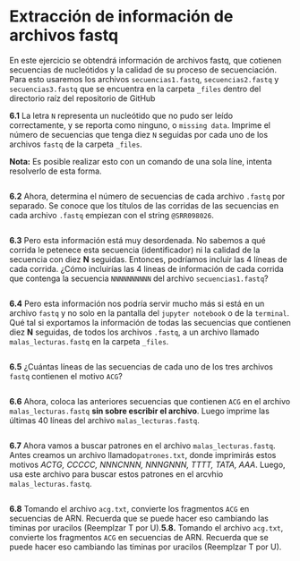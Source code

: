 # Extracción de información de archivos fastq   
   
   
En este ejercicio se obtendrá información de archivos fastq, que cotienen secuencias de nucleótidos y la calidad de su proceso de secuenciación. Para esto usaremos los archivos `secuencias1.fastq`, `secuencias2.fastq` y `secuencias3.fastq` que se encuentra en la carpeta `_files` dentro del directorio raíz del repositorio de GitHub   
   
   
**6.1** La letra `N` representa un nucleótido que no pudo ser leído correctamente, y se reporta como ninguno, o `missing data`. Imprime el número de secuencias que tenga diez `N` seguidas por cada uno de los archivos `fastq` de la carpeta `_files`.

**Nota:** Es posible realizar esto con un comando de una sola líne, intenta resolverlo de esta forma.

```bash

```

**6.2** Ahora, determina el número de secuencias de cada archivo `.fastq` por separado. Se conoce que los títulos de las corridas de las secuencias en cada archivo `.fastq` empiezan con el string `@SRR098026`.

```bash

```

**6.3** Pero esta información está muy desordenada. No sabemos a qué corrida le petenece esta secuencia (identificador) ni la calidad de la secuencia con diez **N** seguidas. Entonces, podríamos incluir las 4 líneas de cada corrida. ¿Cómo incluirías las 4 lineas de información de cada corrida que contenga la secuencia `NNNNNNNNNN` del archivo `secuencias1.fastq`? 

```bash

```

**6.4** Pero esta información nos podría servir mucho más si está en un archivo `fastq` y no solo en la pantalla del `jupyter notebook` o de la `terminal`. Qué tal si exportamos la información de todas las secuencias que contienen diez **N** seguidas, de todos los archivos `.fastq`, a un archivo llamado `malas_lecturas.fastq` en la carpeta `_files`.

```bash

```

**6.5** ¿Cuántas líneas de las secuencias de cada uno de los tres archivos `fastq` contienen el motivo `ACG`?

```bash

```

**6.6** Ahora, coloca las anteriores secuencias que contienen `ACG` en el archivo `malas_lecturas.fastq` **sin sobre escribir el archivo**. Luego imprime las últimas 40 líneas del archivo `malas_lecturas.fastq`.

```bash

```

**6.7** Ahora vamos a buscar patrones en el archivo `malas_lecturas.fastq`. Antes creamos un archivo llamado`patrones.txt`, donde imprimirás estos motivos *ACTG, CCCCC, NNNCNNN, NNNGNNN, TTTT, TATA, AAA*. Luego, usa este archivo para buscar estos patrones en el arcvhio `malas_lecturas.fastq`.

```bash

```

**6.8** Tomando el archivo `acg.txt`, convierte los fragmentos `ACG` en secuencias de ARN. Recuerda que se puede hacer eso cambiando las timinas por uracilos (Reemplzar T por U).**5.8.** Tomando el archivo `acg.txt`, convierte los fragmentos `ACG` en secuencias de ARN. Recuerda que se puede hacer eso cambiando las timinas por uracilos (Reemplzar T por U).

```bash

```